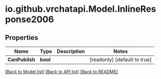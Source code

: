 
# io.github.vrchatapi.Model.InlineResponse2006

## Properties

Name | Type | Description | Notes
------------ | ------------- | ------------- | -------------
**CanPubilsh** | **bool** |  | [readonly] [default to true]

[[Back to Model list]](../README.md#documentation-for-models)
[[Back to API list]](../README.md#documentation-for-api-endpoints)
[[Back to README]](../README.md)

